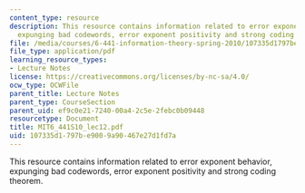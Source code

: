 ```yaml
---
content_type: resource
description: This resource contains information related to error exponent behavior,
  expunging bad codewords, error exponent positivity and strong coding theorem.
file: /media/courses/6-441-information-theory-spring-2010/107335d1797be9009a90467e27d1fd7a_MIT6_441S10_lec12.pdf
file_type: application/pdf
learning_resource_types:
- Lecture Notes
license: https://creativecommons.org/licenses/by-nc-sa/4.0/
ocw_type: OCWFile
parent_title: Lecture Notes
parent_type: CourseSection
parent_uid: ef9c0e21-7240-00a4-2c5e-2febc0b09448
resourcetype: Document
title: MIT6_441S10_lec12.pdf
uid: 107335d1-797b-e900-9a90-467e27d1fd7a
---
```

This resource contains information related to error exponent behavior, expunging bad codewords, error exponent positivity and strong coding theorem.